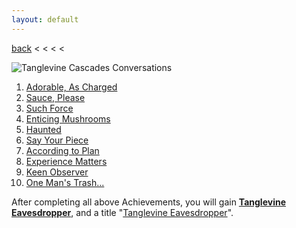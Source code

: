 ```yaml
---
layout: default
---
```


[back](../) < < < <

![Tanglevine Cascades Conversations](tanglevine-cascades-conversations.jpg)
1. [Adorable, As Charged](https://youtu.be/q3qcSv4lLX8)
2. [Sauce, Please](https://youtu.be/Zde3rDwJhQI)
3. [Such Force](https://youtu.be/-avomQgEpwk)
4. [Enticing Mushrooms](https://youtu.be/YQXWUYepxAc)
5. [Haunted](https://youtu.be/EZ-F7JGACfQ)
6. [Say Your Piece](https://youtu.be/5CDIwWUyZk4)
7. [According to Plan](https://youtu.be/bXPW2nTSZSo)
8. [Experience Matters](https://youtu.be/WC5infbj-1E)
9. [Keen Observer](https://youtu.be/V6g6AKGw6d8)
10. [One Man's Trash...](https://youtu.be/YMUOe3GddPk)

After completing all above Achievements, you will gain [**Tanglevine Eavesdropper**](https://www.aurakingdom-db.com/achievement/312-tanglevine-eavesdropper), and a title "[Tanglevine Eavesdropper](https://www.aurakingdom-db.com/title/1289-tanglevine-eavesdropper)".
